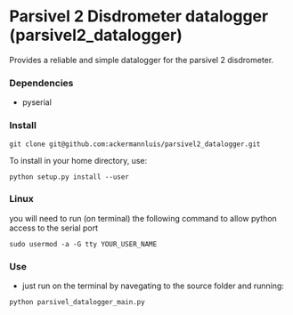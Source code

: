 # Parsivel 2 Disdrometer datalogger (parsivel2_datalogger)

Provides a reliable and simple datalogger for the parsivel 2 disdrometer.

### Dependencies
- pyserial


### Install
`git clone git@github.com:ackermannluis/parsivel2_datalogger.git`

To install in your home directory, use:

`python setup.py install --user`

### Linux
you will need to run (on terminal) the following command to allow python access 
to the serial port

`sudo usermod -a -G tty YOUR_USER_NAME`

### Use
- just run on the terminal by navegating to the source folder and running:

`python parsivel_datalogger_main.py`
